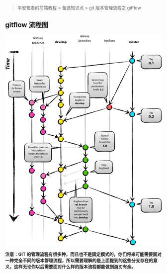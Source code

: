 > 平安蜀黍的前端教程 > 备选知识点 > git 版本管理流程之 gitflow

## gitflow 流程图

<img src="../assets/images/unit_05/git_flow.webp" />

**注意：GIT 的管理流程有很多种，而且也不是固定模式的，你们将来可能需要面对一种完全不同的版本管理流程，所以需要理解的是上面提到的这些分支存在的意义，这样无论你以后需要面对什么样的版本流程都能做到游刃有余。**
